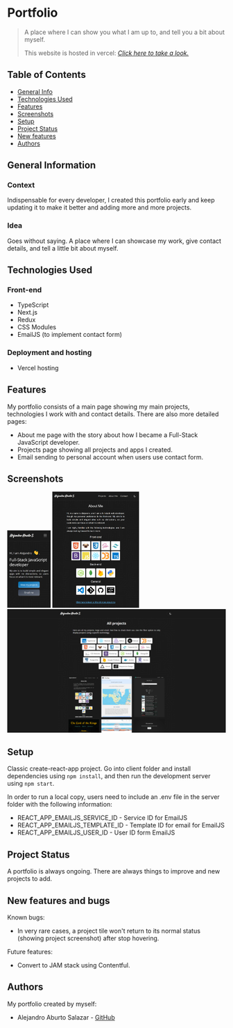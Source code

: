 # Portfolio
> A place where I can show you what I am up to, and tell you a bit about myself.
>
> This website is hosted in vercel: [_Click here to take a look._](https://portfolio-aburto22.vercel.app/)

## Table of Contents
* [General Info](#general-information)
* [Technologies Used](#technologies-used)
* [Features](#features)
* [Screenshots](#screenshots)
* [Setup](#setup)
* [Project Status](#project-status)
* [New features](#new-features)
* [Authors](#authors)


## General Information
### Context
Indispensable for every developer, I created this portfolio early and keep updating it to make it better and adding more and more projects.

### Idea
Goes without saying. A place where I can showcase my work, give contact details, and tell a little bit about myself.

## Technologies Used
### Front-end
- TypeScript
- Next.js
- Redux
- CSS Modules
- EmailJS (to implement contact form)

### Deployment and hosting
- Vercel hosting


## Features
My portfolio consists of a main page showing my main projects, technologies I work with and contact details. There are also more detailed pages:
- About me page with the story about how I became a Full-Stack JavaScript developer.
- Projects page showing all projects and apps I created.
- Email sending to personal account when users use contact form.


## Screenshots
<img src="./screenshots/mobile.png" width="100">
<img src="./screenshots/tablet.png" width="200">
<img src="./screenshots/laptop.png" width="600">


## Setup
Classic create-react-app project. Go into client folder and install dependencies using `npm install`, and then run the development server using `npm start`.

In order to run a local copy, users need to include an .env file in the server folder with the following information:
- REACT_APP_EMAILJS_SERVICE_ID - Service ID for EmailJS
- REACT_APP_EMAILJS_TEMPLATE_ID - Template ID for email for EmailJS 
- REACT_APP_EMAILJS_USER_ID - User ID form EmailJS


## Project Status
A portfolio is always ongoing. There are always things to improve and new projects to add.


## New features and bugs
Known bugs:
- In very rare cases, a project tile won't return to its normal status (showing project screenshot) after stop hovering.

Future features:
- Convert to JAM stack using Contentful.


## Authors
My portfolio created by myself:
- Alejandro Aburto Salazar - [GitHub](https://github.com/aburto22)